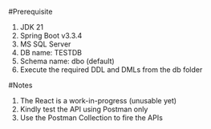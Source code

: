 #Prerequisite

1) JDK 21
2) Spring Boot v3.3.4
3) MS SQL Server
4) DB name: TESTDB
5) Schema name: dbo (default)
6) Execute the required DDL and DMLs from the db folder

#Notes

1) The React is a work-in-progress (unusable yet)
2) Kindly test the API using Postman only
3) Use the Postman Collection to fire the APIs
